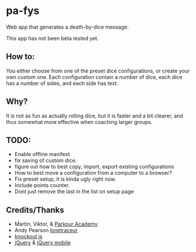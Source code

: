 pa-fys
======

Web app that generates a death-by-dice message. 

This app has not been beta tested yet.

How to:
------
You either choose from one of the preset dice configurations, or create your own custom one.
Each configuration contain a number of dice, each dice has a number of sides, and each side has text.

Why?
---
It is not as fun as actually rolling dice, but it is faster and a bit clearer, and thus somewhat more effective
when coaching larger groups. 

TODO:
----
* Enable offline manifest
* fix saving of custom dice.
* figure out how to best copy, import, export existing configurations
* How to best move a configuration from a computer to a browser?
* Fix preset setup, it is kinda ugly right now.
* Include points counter.
* Dont just remove the last in the list on setup page





Credits/Thanks
--------------
* Martin, Viktor, & [Parkour Academy](http://www.parkouracademy.se)
* Andy Pearson [lonetraceur](http://instagram.com/lonetraceur?modal=true)
* [knockout js](https://knockoutjs.com)
* [jQuery](http://jquery.com/) & [jQuery mobile](http://jquerymobile.com/)
